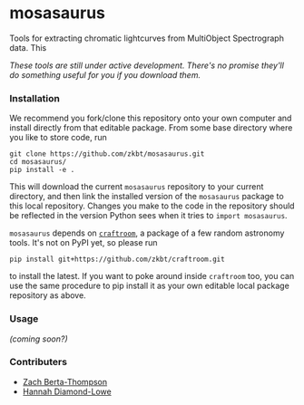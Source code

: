 # mosasaurus
Tools for extracting chromatic lightcurves from MultiObject Spectrograph data. This

*These tools are still under active development. There's no promise they'll do something useful for you if you download them.*

### Installation


We recommend you fork/clone this repository onto your own computer and install directly from that editable package. From some base directory where you like to store code, run
```
git clone https://github.com/zkbt/mosasaurus.git
cd mosasaurus/
pip install -e .
```
This will download the current `mosasaurus` repository to your current directory, and then link the installed version of the `mosasaurus` package to this local repository. Changes you make to the code in the repository should be reflected in the version Python sees when it tries to `import mosasaurus`.

`mosasaurus` depends on [`craftroom`](https://github.com/zkbt/craftroom), a package of a few random astronomy tools. It's not on PyPI yet, so please run

`pip install git+https://github.com/zkbt/craftroom.git`

to install the latest. If you want to poke around inside `craftroom` too, you can use the same procedure to pip install it as your own editable local package repository as above.


### Usage

*(coming soon?)*

### Contributers

+ [Zach Berta-Thompson](http://casa.colorado.edu/~bertathompson/)
+ [Hannah Diamond-Lowe](https://www.cfa.harvard.edu/~hdiamondlowe/)
